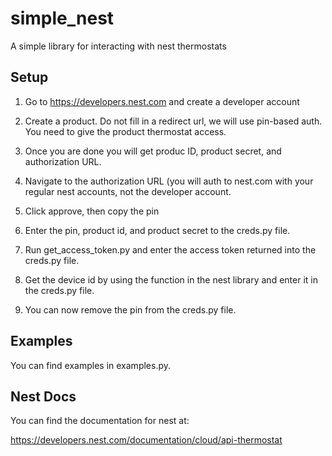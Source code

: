 # simple\_nest
A simple library for interacting with nest thermostats

## Setup
1. Go to https://developers.nest.com and create a developer account

2. Create a product. Do not fill in a redirect url, we will use pin-based auth. You need to give the product thermostat access.

3. Once you are done you will get produc ID, product secret, and authorization URL.

4. Navigate to the authorization URL (you will auth to nest.com with your regular nest accounts, not the developer account.

5. Click approve, then copy the pin

6. Enter the pin, product id, and product secret to the creds.py file.

7. Run get\_access\_token.py and enter the access token returned into the creds.py file.

8. Get the device id by using the function in the nest library and enter it in the creds.py file.

9. You can now remove the pin from the creds.py file.

## Examples
You can find examples in examples.py.

## Nest Docs
You can find the documentation for nest at:

https://developers.nest.com/documentation/cloud/api-thermostat

